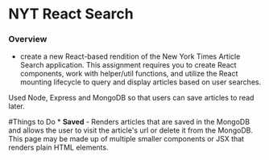 # NYT React Search

### Overview

- create a new React-based rendition of the New York Times Article Search application. 
This assignment requires you to create React components, work with helper/util functions, and utilize the React mounting lifecycle to query and display articles based on user searches.

Used Node, Express and MongoDB so that users can save articles to read later.

#Things to Do
    * **Saved** - Renders articles that are saved in the MongoDB and allows the user to visit the article's url or delete it from the MongoDB. This page may be made up of multiple smaller components or JSX that renders plain HTML elements.